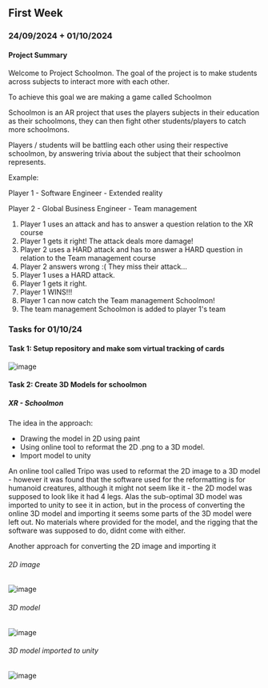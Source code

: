 ## First Week
### 24/09/2024 + 01/10/2024

#### Project Summary
Welcome to Project Schoolmon.
The goal of the project is to make students across subjects to interact more with each other.

To achieve this goal we are making a game called Schoolmon

Schoolmon is an AR project that uses the players subjects in their education as their schoolmons, they can then fight other students/players to catch more schoolmons.

Players / students will be battling each other using their respective schoolmon, by answering trivia about the subject that their schoolmon represents.

Example: 

Player 1 - Software Engineer          - Extended reality

Player 2 - Global Business Engineer   - Team management

1. Player 1 uses an attack and has to answer a question relation to the XR course
2. Player 1 gets it right! The attack deals more damage!
3. Player 2 uses a HARD attack and has to answer a HARD question in relation to the Team management course
4. Player 2 answers wrong :( They miss their attack...
5. Player 1 uses a HARD attack.
6. Player 1 gets it right.
7. Player 1 WINS!!!
8. Player 1 can now catch the Team management Schoolmon!
9. The team management Schoolmon is added to player 1's team

### Tasks for 01/10/24
#### Task 1: Setup repository and make som virtual tracking of cards

![image](https://github.com/user-attachments/assets/2f34bb73-a52f-4b08-b145-ffdbf868fab6)

#### Task 2: Create 3D Models for schoolmon
##### XR - Schoolmon
The idea in the approach:
- Drawing the model in 2D using paint
- Using online tool to reformat the 2D .png to a 3D model.
- Import model to unity

An online tool called Tripo was used to reformat the 2D image to a 3D model - however it was found that the software used for the reformatting is for humanoid creatures, although it might not seem like it - the 2D model was supposed to look like it had 4 legs.
Alas the sub-optimal 3D model was imported to unity to see it in action, but in the process of converting the online 3D model and importing it seems some parts of the 3D model were left out. No materials where provided for the model, and the rigging that the software was supposed to do, didnt come with either.

Another approach for converting the 2D image and importing it
###### 2D image
![image](https://github.com/user-attachments/assets/fdb3ef60-d6f7-4419-ba3a-5eb8e877bba0)
###### 3D model
![image](https://github.com/user-attachments/assets/7f09c580-6b4d-4fb6-9c85-963817f5c7c7)
###### 3D model imported to unity
![image](https://github.com/user-attachments/assets/4bcf8ff5-a213-4fa7-b34b-6c0ee0bc239e)






